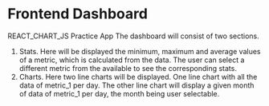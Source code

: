 # Frontend Dashboard
REACT_CHART_JS Practice App
The dashboard will consist of two sections.
1) Stats.
Here will be displayed the minimum, maximum and average values of 
a metric, which is calculated from the data. The 
user can select a different metric from the available to see the 
corresponding stats.
2) Charts.
Here two line charts will be displayed. One line chart with all 
the data of metric_1 per day. The other line chart will display a
given month of data of metric_1 per day, the month being user 
selectable.

